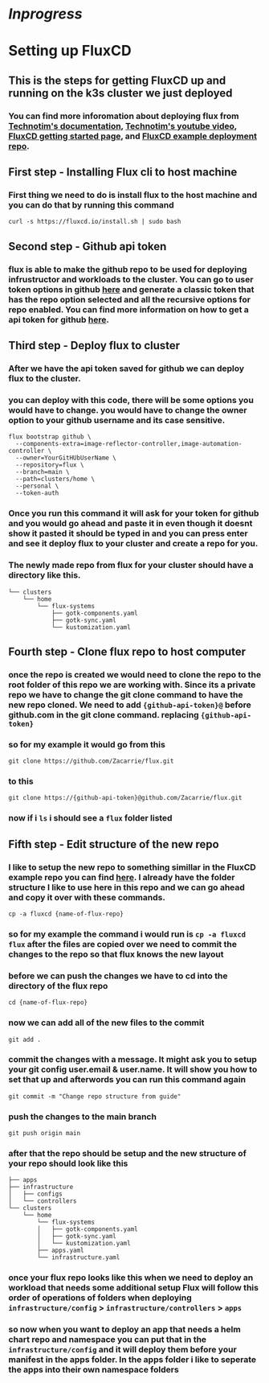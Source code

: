 # *Inprogress*

# Setting up FluxCD
## This is the steps for getting FluxCD up and running on the k3s cluster we just deployed
### You can find more inforomation about deploying flux from [Technotim's documentation](https://technotim.live/posts/flux-devops-gitops/), [Technotim's youtube video](https://youtu.be/PFLimPh5-wo?si=cGkVMkltf0NTvVuZ), [FluxCD getting started page](https://fluxcd.io/flux/get-started/), and [FluxCD example deployment repo](https://github.com/fluxcd/flux2-kustomize-helm-example).

## First step - Installing Flux cli to host machine
### First thing we need to do is install flux to the host machine and you can do that by running this command
```
curl -s https://fluxcd.io/install.sh | sudo bash
```

## Second step - Github api token
### flux is able to make the github repo to be used for deploying infrustructor and workloads to the cluster. You can go to user token options in github [here](https://github.com/settings/tokens) and generate a classic token that has the repo option selected and all the recursive options for repo enabled. You can find more information on how to get a api token for github [here](https://docs.github.com/en/authentication/keeping-your-account-and-data-secure/managing-your-personal-access-tokens).

## Third step - Deploy flux to cluster
### After we have the api token saved for github we can deploy flux to the cluster.
### you can deploy with this code, there will be some options you would have to change. you would have to change the owner option to your github username and its case sensitive.
```
flux bootstrap github \
  --components-extra=image-reflector-controller,image-automation-controller \
  --owner=YourGitHUbUserName \
  --repository=flux \
  --branch=main \
  --path=clusters/home \
  --personal \
  --token-auth
```
### Once you run this command it will ask for your token for github and you would go ahead and paste it in even though it doesnt show it pasted it should be typed in and you can press enter and see it deploy flux to your cluster and create a repo for you.
### The newly made repo from flux for your cluster should have a directory like this.
```
└── clusters
    └── home
        └── flux-systems
            ├── gotk-components.yaml
            ├── gotk-sync.yaml
            └── kustomization.yaml
```
## Fourth step - Clone flux repo to host computer
### once the repo is created we would need to clone the repo to the root folder of this repo we are working with. Since its a private repo we have to change the git clone command to have the new repo cloned. We need to add ```{github-api-token}@``` before github.com in the git clone command. replacing ```{github-api-token}``` 
### so for my example it would go from this
```
git clone https://github.com/Zacarrie/flux.git
```
### to this
```
git clone https://{github-api-token}@github.com/Zacarrie/flux.git
```
### now if i ```ls``` i should see a ```flux``` folder listed

## Fifth step - Edit structure of the new repo
### I like to setup the new repo to something simillar in the FluxCD example repo you can find [here](https://github.com/fluxcd/flux2-kustomize-helm-example/tree/main). I already have the folder structure I like to use here in this repo and we can go ahead and copy it over with these commands.
```
cp -a fluxcd {name-of-flux-repo}
```
### so for my example the command i would run is ```cp -a fluxcd flux``` after the files are copied over we need to commit the changes to the repo so that flux knows the new layout
### before we can push the changes we have to cd into the directory of the flux repo
```
cd {name-of-flux-repo}
```
### now we can add all of the new files to the commit
```
git add .
```
### commit the changes with a message. It might ask you to setup your git config user.email & user.name. It will show you how to set that up and afterwords you can run this command again
```
git commit -m "Change repo structure from guide"
```
### push the changes to the main branch
```
git push origin main
```
### after that the repo should be setup and the new structure of your repo should look like this
```
├── apps
├── infrastructure
│   ├── configs
│   └── controllers
└── clusters
    └── home
        └── flux-systems
        │   ├── gotk-components.yaml
        │   ├── gotk-sync.yaml
        │   └── kustomization.yaml
        ├── apps.yaml
        └── infrastructure.yaml
```
### once your flux repo looks like this when we need to deploy an workload that needs some additional setup Flux will follow this order of operations of folders when deploying ```infrastructure/config``` > ```infrastructure/controllers``` > ```apps``` 
### so now when you want to deploy an app that needs a helm chart repo and namespace you can put that in the ```infrastructure/config``` and it will deploy them before your manifest in the apps folder. In the apps folder i like to seperate the apps into their own namespace folders